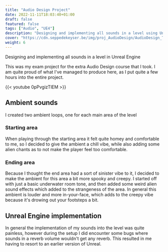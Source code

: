 ```yaml
---
title: "Audio Design Project"
date: 2022-11-11T18:03:40+01:00
draft: false
featured: false
tags: ["Audio", "UE4"]
description: "Designing and implementing all sounds in a level using Unreal Engine."
cover: "https://cdn.seppedekeyser.be/img/proj_AudioDesign/AudioDesign_Thumbnail.jpg"
weight: 6
---
```


Designing and implementing all sounds in a level in Unreal Engine

This was my exam project for the extra Audio Design course that I took. I am quite proud of what I've managed to produce here, as I put quite a few hours into the entire project.


{{< youtube 0pPvgizTlEM >}}


## Ambient sounds

I created two ambient loops, one for each main area of the level



### Starting area

When playing through the starting area it felt quite homey and comfortable to me, so I decided to give the ambient a chill vibe, while also adding some alien chants as to not make the player feel too comfortable.



### Ending area

Because I thought the end area had a sort of sinister vibe to it, I decided to make the ambient for this area a bit more spooky and creepy. I started off with just a basic underwater room tone, and then added some weird alien sound effects which added to the strangeness of the area. In general this ambient is louder and more in-your-face, which adds to the creepy vibe because it's drowing out your footsteps a bit.





## Unreal Engine implementation

In general the implementation of my sounds into the level was quite painless, however during the setup I did encounter some bugs where sounds in a reverb volume wouldn't get any reverb. This resulted in me having to resort to an earlier version of Unreal.
